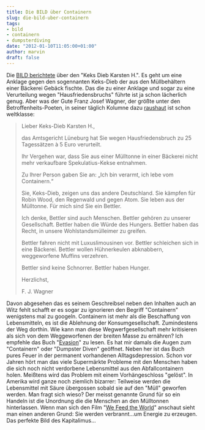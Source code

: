 ```yaml
---
title: Die BILD über Containern
slug: die-bild-uber-containern
tags:
- bild
- containern
- dumpsterdiving
date: "2012-01-10T11:05:00+01:00"
author: marvin
draft: false
---
```

Die [BILD
berichtete](http://www.bild.de/news/inland/prozess/angeklagt-weil-er-kekse-aus-dem-muell-klaute-21985166.bild.html)
über den "Keks Dieb Karsten H.". Es geht um eine Anklage gegen den
sogennanten Keks-Dieb der aus den Müllbehältern einer Bäckerei Gebäck
fischte. Das die zu einer Anklage und sogar zu eine Verurteilung wegen
"Hausfriedensbruchs" führte ist ja schon lächerlich genug. Aber was der
Gute Franz Josef Wagner, der größte unter den Betroffenheits-Poeten, in
seiner täglich Kolumne dazu
[raushaut](http://www.bild.de/news/standards/franz-josef-wagner/keks-dieb-in-lueneburg-21983588.bild.html)
ist schon weltklasse:

> Lieber Keks-Dieb Karsten H.,
>
> das Amtsgericht Lüneburg hat Sie wegen Hausfriedensbruch zu 25
> Tagessätzen à 5 Euro verurteilt.
>
> Ihr Vergehen war, dass Sie aus einer Mülltonne in einer Bäckerei nicht
> mehr verkaufbare Spekulatius-Kekse entnahmen.
>
> Zu Ihrer Person gaben Sie an: „Ich bin verarmt, ich lebe vom
> Containern.“
>
> Sie, Keks-Dieb, zeigen uns das andere Deutschland. Sie kämpfen für
> Robin Wood, den Regenwald und gegen Atom. Sie leben aus der Mülltonne.
> Für mich sind Sie ein Bettler.
>
> Ich denke, Bettler sind auch Menschen. Bettler gehören zu unserer
> Gesellschaft. Bettler haben die Würde des Hungers. Bettler haben das
> Recht, in unsere Wohlstandsmülleimer zu greifen.
>
> Bettler fahren nicht mit Luxuslimousinen vor. Bettler schleichen sich
> in eine Bäckerei. Bettler wollen Hühnerkeulen abknabbern, weggeworfene
> Muffins verzehren.
>
> Bettler sind keine Schnorrer. Bettler haben Hunger.
>
> Herzlichst,
>
> F. J. Wagner

Davon abgesehen das es seinem Geschreibsel neben den Inhalten auch an
Witz fehlt schafft er es sogar zu ignorieren den Begriff "Containern"
wenigstens mal zu googeln. Containern ist mehr als die Beschaffung von
Lebensmitteln, es ist die Ablehnung der Konsumgesellschaft. Zumindestens
der Weg dorthin. Wie kann man diese Wegwerfgesellschaft mehr kritisieren
als sich von dem Weggeworfenen der breiten Masse zu ernähren? Ich
empfehle das Buch
"[Evasion](http://en.wikipedia.org/wiki/Evasion_(book))" zu lesen. Es
hat mir damals die Augen zum "Containern" oder "Dumpster Diven"
geöffnet. Neben her ist das Buch pures Feuer in der permanent
vorhandenen Alltagsdepression. Schon vor Jahren hört man das viele
Supermärkte Probleme mit den Menschen haben die sich noch nicht
verdorbene Lebensmittel aus den Abfallcontainern holen. Meißtens wird
das Problem mit einem Vorhängeschloss "gelöst". In Amerika wird ganze
noch ziemlich bizarrer: Teilweise werden die Lebensmittel mit Säure
übergossen sobald sie auf den "Müll" geworfen werden. Man fragt sich
wieso? Der meisst genannte Grund für so ein Handeln ist die Unordnung
die die Menschen an den Mülltonnen hinterlassen. Wenn man sich den Film
"[We Feed the World](https://de.wikipedia.org/wiki/We_Feed_the_World)"
anschaut sieht man einen anderen Grund: Sie werden verbrannt...um
Energie zu erzeugen. Das perfekte Bild des Kapitalimus...